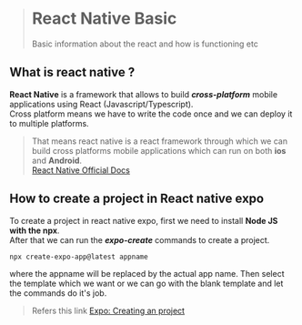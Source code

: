 > # React Native Basic
>
> Basic information about the react and how is functioning etc

## What is react native ?

**React Native** is a framework that allows to build **_cross-platform_** mobile applications using React (Javascript/Typescript).  
Cross platform means we have to write the code once and we can deploy it to multiple platforms.

> That means react native is a react framework through which we can build cross platforms mobile applications which can run on both **ios** and **Android**.  
> [React Native Official Docs](https://reactnative.dev/)

## How to create a project in React native expo

To create a project in react native expo, first we need to install **Node JS with the npx**.  
After that we can run the _**expo-create**_ commands to create a project.

```
npx create-expo-app@latest appname
```

where the appname will be replaced by the actual app name. Then select the template which we want or we can go with the blank template and let the commands do it's job.

> Refers this link [Expo: Creating an project](https://docs.expo.dev/get-started/create-a-project/)
